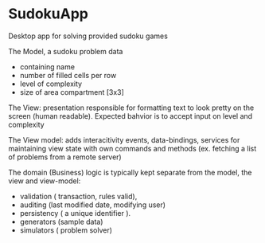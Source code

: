 # SudokuApp
Desktop app for solving provided sudoku games

The Model, a sudoku problem data

- containing name
- number of filled cells per row
- level of complexity
- size of area compartment [3x3]

The View: presentation responsible for formatting text to look pretty on the screen (human readable).
Expected bahvior is to accept input on level and complexity

The View model: adds interacitivity events, data-bindings,  services for maintaining view state with own commands and methods (ex. fetching a list of problems from a remote server) 

The domain (Business) logic is typically kept separate from the model, the view and view-model: 

- validation ( transaction, rules valid),
- auditing (last modified date, modifying user)
- persistency ( a unique identifier ).
- generators (sample data)
- simulators ( problem solver)


